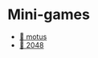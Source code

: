 # Mini-games
- [🔡 motus](https://moha-dan.github.io/Mini-games/motus.html) 
- [🔢 2048](https://moha-dan.github.io/Mini-games/2048.html) 
